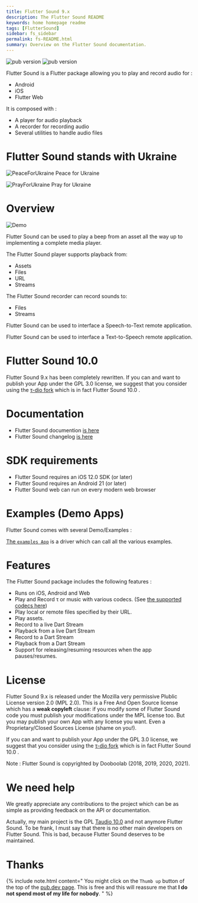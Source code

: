 ```yaml
---
title: Flutter Sound 9.x
description: The Flutter Sound README
keywords: home homepage readme
tags: [FlutterSound]
sidebar: fs_sidebar
permalink: fs-README.html
summary: Overview on the Flutter Sound documentation.
---
```


![pub version](https://tau.canardoux.xyz/images/fs/Logotype-primary.png)
![pub version](https://img.shields.io/pub/v/flutter_sound.svg?style=flat-square)

Flutter Sound is a Flutter package allowing you to play and record audio for :

- Android
- iOS
- Flutter Web

It is composed with :

- A player for audio playback
- A recorder for recording audio
- Several utilities to handle audio files

# Flutter Sound stands with Ukraine

![PeaceForUkraine](https://tau.canardoux.xyz/images/2-year-old-irish-girl-ukrainian.jpg)
Peace for Ukraine

![PrayForUkraine](https://tau.canardoux.xyz/images/banner.png)
Pray for Ukraine

# Overview

![Demo](https://user-images.githubusercontent.com/27461460/77531555-77c9ec00-6ed6-11ea-9813-320f943b08cc.gif)

Flutter Sound can be used to play a beep from an asset all the way up to implementing a complete media player.

The Flutter Sound player supports playback from:

- Assets
- Files
- URL
- Streams

The Flutter Sound recorder can record sounds to:

- Files
- Streams

Flutter Sound can be used to interface a Speech-to-Text remote application.

Flutter Sound can be used to interface a Text-to-Speech remote application.

# Flutter Sound 10.0

Flutter Sound 9.x has been completely rewritten. If you can and want to publish your App under the GPL 3.0 license, we suggest that you consider using the [τ-dio fork](https://tau.canardoux.xyz/td-README.html) which is in fact Flutter Sound 10.0 .

# Documentation

- Flutter Sound documention [is here](https://tau.canardoux.xyz/fs-README.html)
- Flutter Sound changelog [is here](https://tau.canardoux.xyz/fs-CHANGELOG)

# SDK requirements

- Flutter Sound requires an iOS 12.0 SDK \(or later\)
- Flutter Sound requires an Android 21 \(or later\)
- Flutter Sound web can run on every modern web browser

# Examples \(Demo Apps\)

Flutter Sound comes with several Demo/Examples :

[The `examples App`](https://github.com/canardoux/flutter_sound/blob/master/flutter_sound/example/lib/main.dart) is a driver which can call all the various examples.

# Features

The Flutter Sound package includes the following features :

- Runs on iOS, Android and Web
- Play and Record τ or music with various codecs. \(See [the supported codecs here](fs-guides_codec.html)\)
- Play local or remote files specified by their URL.
- Play assets.
- Record to a live Dart Stream
- Playback from a live Dart Stream
- Record to a Dart Stream
- Playback from a Dart Stream
- Support for releasing/resuming resources when the app pauses/resumes.

# License

Flutter Sound 9.x is released under the Mozilla very permissive Plublic License version 2.0 (MPL 2.0). This is a Free And Open Source license which has a **weak copyleft** clause: if you modify some of Flutter Sound code you must publish your modifications under the MPL license too. But you may publish your own App with any license you want. Even a Proprietary/Closed Sources License (shame on you!).

If you can and want to publish your App under the GPL 3.0 license, we suggest that you consider using the [τ-dio fork](https://tau.canardoux.xyz/td-README.html) which is in fact Flutter Sound 10.0 .

Note : Flutter Sound is copyrighted by Dooboolab (2018, 2019, 2020, 2021).

# We need help

We greatly appreciate any contributions to the project which can be as simple as providing feedback on the API or documentation.

Actually, my main project is the GPL [Taudio 10.0](https://tau.canardoux.xyz/td-README.html) and not anymore Flutter Sound. To be frank, I must say that there is no other main developers on Flutter Sound. This is bad, because Flutter Sound deserves to be maintained.

# Thanks

{% include note.html content="
You might click on the `Thumb up` button of the top of the [pub.dev page](https://pub.dev/packages/flutter_sound).
This is free and this will reassure me that **I do not spend most of my life for nobody**.
" %}
